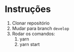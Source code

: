 # Instruções

1. Clonar repositório
2. Mudar para branch `develop`
3. Rodar os comandos:
   1. yarn
   2. yarn start